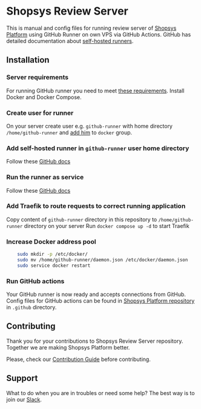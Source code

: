 # Shopsys Review Server

This is manual and config files for running review server of [Shopsys Platform](https://github.com/shopsys/shopsys) using GitHub Runner on own VPS via GitHub Actions.
GitHub has detailed documentation about [self-hosted runners](https://docs.github.com/en/actions/hosting-your-own-runners/about-self-hosted-runners).

## Installation

### Server requirements
For running GitHub runner you need to meet [these requirements](https://docs.github.com/en/actions/hosting-your-own-runners/managing-self-hosted-runners/about-self-hosted-runners#requirements-for-self-hosted-runner-machines).
Install Docker and Docker Compose.

### Create user for runner
On your server create user e.g. `github-runner` with home directory `/home/github-runner` and [add him](https://docs.docker.com/engine/install/linux-postinstall/#manage-docker-as-a-non-root-user) to `docker` group.

### Add self-hosted runner in `github-runner` user home directory
Follow these [GitHub docs](https://docs.github.com/en/actions/hosting-your-own-runners/managing-self-hosted-runners/adding-self-hosted-runners)

### Run the runner as service
Follow these [GitHub docs](https://docs.github.com/en/actions/hosting-your-own-runners/managing-self-hosted-runners/configuring-the-self-hosted-runner-application-as-a-service)

### Add Traefik to route requests to correct running application
Copy content of `github-runner` directory in this repository to `/home/github-runner` directory on your server
Run `docker compose up -d` to start Traefik

### Increase Docker address pool
```bash
    sudo mkdir -p /etc/docker/
    sudo mv /home/github-runner/daemon.json /etc/docker/daemon.json
    sudo service docker restart
```

### Run GitHub actions
Your GitHub runner is now ready and accepts connections from GitHub.
Config files for GitHub actions can be found in [Shopsys Platform repository](https://www.github.com/shopsys/shopsys) in `.github` directory.

## Contributing
Thank you for your contributions to Shopsys Review Server repository.
Together we are making Shopsys Platform better.

Please, check our [Contribution Guide](https://github.com/shopsys/shopsys/blob/master/CONTRIBUTING.md) before contributing.

## Support
What to do when you are in troubles or need some help?
The best way is to join our [Slack](https://join.slack.com/t/shopsysframework/shared_invite/zt-11wx9au4g-e5pXei73UJydHRQ7nVApAQ).
